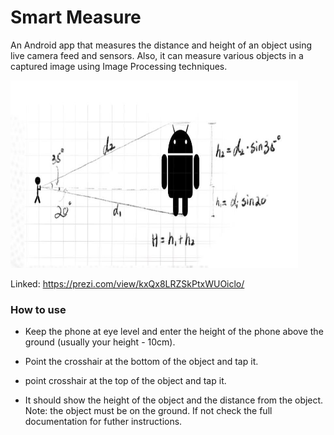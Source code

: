 # Smart Measure
An Android app that measures the distance and height of an object using live camera
feed and sensors. Also, it can measure various objects in a captured image using Image
Processing techniques.

<p>
  <img width="460" height="300" src="https://github.com/ToaToes/SmartMeasure/blob/master/how.JPG">
</p>

Linked: https://prezi.com/view/kxQx8LRZSkPtxWUOiclo/

### How to use
- Keep the phone at eye level and enter the height of the phone above the ground (usually your height - 10cm).

- Point the crosshair at the bottom of the object and tap it.

- point crosshair at the top of the object and tap it.

- It should show the height of the object and the distance from the object.
Note: the object must be on the ground. If not check the full documentation for futher instructions.

